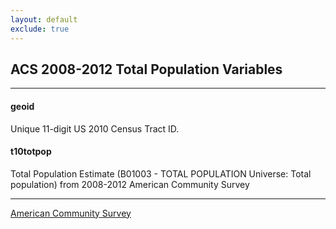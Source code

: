 ```yaml
---
layout: default
exclude: true
---
```


## ACS 2008-2012 Total Population Variables

---

#### **geoid**
Unique 11-digit US 2010 Census Tract ID.


#### **t10totpop**
Total Population Estimate (B01003 - TOTAL POPULATION Universe: Total population) from 2008-2012 American Community Survey

---
[American Community Survey](http://factfinder.census.gov/faces/nav/jsf/pages/searchresults.xhtml?refresh=t#)